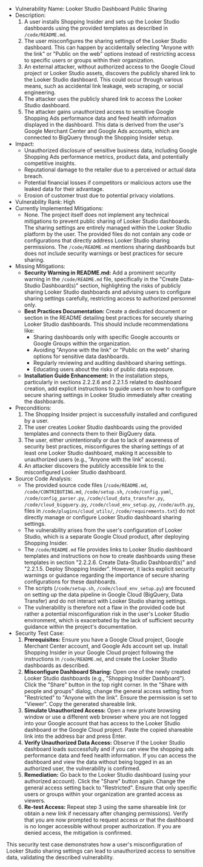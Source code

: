- Vulnerability Name: Looker Studio Dashboard Public Sharing
- Description:
    1. A user installs Shopping Insider and sets up the Looker Studio dashboards using the provided templates as described in `/code/README.md`.
    2. The user misconfigures the sharing settings of the Looker Studio dashboard. This can happen by accidentally selecting "Anyone with the link" or "Public on the web" options instead of restricting access to specific users or groups within their organization.
    3. An external attacker, without authorized access to the Google Cloud project or Looker Studio assets, discovers the publicly shared link to the Looker Studio dashboard. This could occur through various means, such as accidental link leakage, web scraping, or social engineering.
    4. The attacker uses the publicly shared link to access the Looker Studio dashboard.
    5. The attacker gains unauthorized access to sensitive Google Shopping Ads performance data and feed health information displayed in the dashboard. This data is derived from the user's Google Merchant Center and Google Ads accounts, which are connected to BigQuery through the Shopping Insider setup.
- Impact:
    - Unauthorized disclosure of sensitive business data, including Google Shopping Ads performance metrics, product data, and potentially competitive insights.
    - Reputational damage to the retailer due to a perceived or actual data breach.
    - Potential financial losses if competitors or malicious actors use the leaked data for their advantage.
    - Erosion of customer trust due to potential privacy violations.
- Vulnerability Rank: High
- Currently Implemented Mitigations:
    - None. The project itself does not implement any technical mitigations to prevent public sharing of Looker Studio dashboards. The sharing settings are entirely managed within the Looker Studio platform by the user. The provided files do not contain any code or configurations that directly address Looker Studio sharing permissions. The `/code/README.md` mentions sharing dashboards but does not include security warnings or best practices for secure sharing.
- Missing Mitigations:
    - **Security Warning in README.md:** Add a prominent security warning in the `/code/README.md` file, specifically in the "Create Data-Studio Dashboard(s)" section, highlighting the risks of publicly sharing Looker Studio dashboards and advising users to configure sharing settings carefully, restricting access to authorized personnel only.
    - **Best Practices Documentation:** Create a dedicated document or section in the README detailing best practices for securely sharing Looker Studio dashboards. This should include recommendations like:
        - Sharing dashboards only with specific Google accounts or Google Groups within the organization.
        - Avoiding "Anyone with the link" or "Public on the web" sharing options for sensitive data dashboards.
        - Regularly reviewing and auditing dashboard sharing settings.
        - Educating users about the risks of public data exposure.
    - **Installation Guide Enhancement:** In the installation steps, particularly in sections 2.2.2.6 and 2.2.1.5 related to dashboard creation, add explicit instructions to guide users on how to configure secure sharing settings in Looker Studio immediately after creating the dashboards.
- Preconditions:
    1. The Shopping Insider project is successfully installed and configured by a user.
    2. The user creates Looker Studio dashboards using the provided templates and connects them to their BigQuery data.
    3. The user, either unintentionally or due to lack of awareness of security best practices, misconfigures the sharing settings of at least one Looker Studio dashboard, making it accessible to unauthorized users (e.g., "Anyone with the link" access).
    4. An attacker discovers the publicly accessible link to the misconfigured Looker Studio dashboard.
- Source Code Analysis:
    - The provided source code files (`/code/README.md`, `/code/CONTRIBUTING.md`, `/code/setup.sh`, `/code/config.yaml`, `/code/config_parser.py`, `/code/cloud_data_transfer.py`, `/code/cloud_bigquery.py`, `/code/cloud_env_setup.py`, `/code/auth.py`, files in `/code/plugins/cloud_utils/`, `/code/requirements.txt`) do not directly manage or configure Looker Studio dashboard sharing settings.
    - The vulnerability arises from the user's configuration of Looker Studio, which is a separate Google Cloud product, after deploying Shopping Insider.
    - The `/code/README.md` file provides links to Looker Studio dashboard templates and instructions on how to create dashboards using these templates in section "2.2.2.6. Create Data-Studio Dashboard(s)" and "2.2.1.5. Deploy Shopping Insider". However, it lacks explicit security warnings or guidance regarding the importance of secure sharing configurations for these dashboards.
    - The scripts (`/code/setup.sh`, `/code/cloud_env_setup.py`) are focused on setting up the data pipeline in Google Cloud (BigQuery, Data Transfer) and do not interact with Looker Studio sharing settings.
    - The vulnerability is therefore not a flaw in the provided code but rather a potential misconfiguration risk in the user's Looker Studio environment, which is exacerbated by the lack of sufficient security guidance within the project's documentation.
- Security Test Case:
    1. **Prerequisites:** Ensure you have a Google Cloud project, Google Merchant Center account, and Google Ads account set up. Install Shopping Insider in your Google Cloud project following the instructions in `/code/README.md`, and create the Looker Studio dashboards as described.
    2. **Misconfigure Dashboard Sharing:** Open one of the newly created Looker Studio dashboards (e.g., "Shopping Insider Dashboard"). Click the "Share" button in the top right corner. In the "Share with people and groups" dialog, change the general access setting from "Restricted" to "Anyone with the link". Ensure the permission is set to "Viewer". Copy the generated shareable link.
    3. **Simulate Unauthorized Access:** Open a new private browsing window or use a different web browser where you are not logged into your Google account that has access to the Looker Studio dashboard or the Google Cloud project. Paste the copied shareable link into the address bar and press Enter.
    4. **Verify Unauthorized Data Access:** Observe if the Looker Studio dashboard loads successfully and if you can view the shopping ads performance data and feed health information. If you can access the dashboard and view the data without being logged in as an authorized user, the vulnerability is confirmed.
    5. **Remediation:** Go back to the Looker Studio dashboard (using your authorized account). Click the "Share" button again. Change the general access setting back to "Restricted". Ensure that only specific users or groups within your organization are granted access as viewers.
    6. **Re-test Access:** Repeat step 3 using the same shareable link (or obtain a new link if necessary after changing permissions). Verify that you are now prompted to request access or that the dashboard is no longer accessible without proper authorization. If you are denied access, the mitigation is confirmed.

This security test case demonstrates how a user's misconfiguration of Looker Studio sharing settings can lead to unauthorized access to sensitive data, validating the described vulnerability.